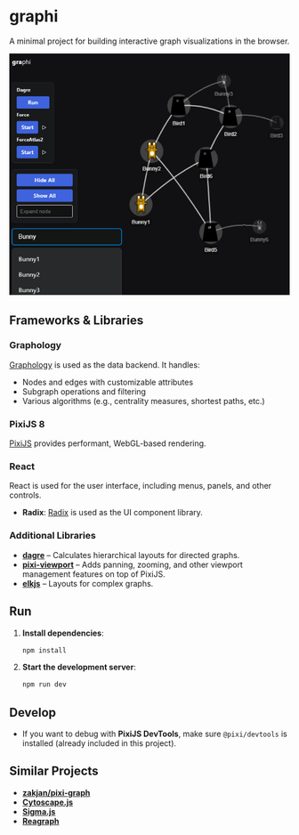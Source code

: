 # graphi

A minimal project for building interactive graph visualizations in the browser.

![image](docs/resources/demo-image.png)

## Frameworks & Libraries

### Graphology
[Graphology](https://github.com/graphology/graphology) is used as the data backend. It handles:
- Nodes and edges with customizable attributes  
- Subgraph operations and filtering  
- Various algorithms (e.g., centrality measures, shortest paths, etc.)

### PixiJS 8
[PixiJS](https://pixijs.com/) provides performant, WebGL-based rendering.

### React
React is used for the user interface, including menus, panels, and other controls.  
- **Radix**: [Radix](https://www.radix-ui.com/) is used as the UI component library.

### Additional Libraries
- **[dagre](https://github.com/dagrejs/dagre)** – Calculates hierarchical layouts for directed graphs.  
- **[pixi-viewport](https://github.com/pixijs-userland/pixi-viewport)** – Adds panning, zooming, and other viewport management features on top of PixiJS.  
- **[elkjs](https://github.com/kieler/elkjs)** – Layouts for complex graphs.

## Run
1. **Install dependencies**:
   ```bash
   npm install
   ```
2. **Start the development server**:
   ```bash
   npm run dev
   ```

## Develop
- If you want to debug with **PixiJS DevTools**, make sure `@pixi/devtools` is installed (already included in this project).  

## Similar Projects
- **[zakjan/pixi-graph](https://github.com/zakjan/pixi-graph)**
- **[Cytoscape.js](https://github.com/cytoscape/cytoscape.js)**
- **[Sigma.js](https://www.sigmajs.org/)**
- **[Reagraph](https://reagraph.dev/)**
